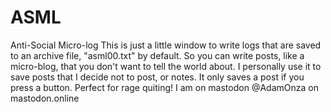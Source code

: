 # ASML
Anti-Social Micro-log
This is just a little window to write logs that are saved to an archive file, "asml00.txt" by default.
So you can write posts, like a micro-blog, that you don't want to tell the world about.
I personally use it to save posts that I decide not to post, or notes.
It only saves a post if you press a button. Perfect for rage quiting!
I am on mastodon @AdamOnza on mastodon.online
